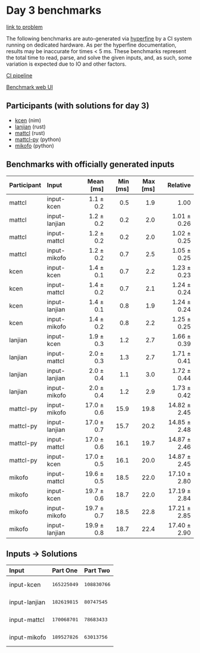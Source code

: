 # Day 3 benchmarks

[link to problem](https://adventofcode.com/2024/day/3)

The following benchmarks are auto-generated via
[hyperfine](https://github.com/sharkdp/hyperfine) by a CI system running on
dedicated hardware. As per the hyperfine documentation, results may be
inaccurate for times < 5 ms. These benchmarks represent the total time to read,
parse, and solve the given inputs, and, as such, some variation is expected due
to IO and other factors.

[CI pipeline](http://ci.papercode.net:8080/teams/main/pipelines/aoc2024)

[Benchmark web UI](https://aoc.ancalagon.black)


## Participants (with solutions for day 3)

- [kcen](https://github.com/kcen/aoc2024) (nim)
- [lanjian](https://github.com/lanjian/aoc-2024) (rust)
- [mattcl](https://github.com/mattcl/aoc2024) (rust)
- [mattcl-py](https://github.com/mattcl/aoc2024-py) (python)
- [mikofo](https://github.com/mikofo/aoc2024) (python)


## Benchmarks with officially generated inputs

| Participant | Input | Mean [ms] | Min [ms] | Max [ms] | Relative |
|:---|:---|---:|---:|---:|---:|
| mattcl | input-kcen | 1.1 ± 0.2 | 0.5 | 1.9 | 1.00 |
| mattcl | input-lanjian | 1.2 ± 0.2 | 0.2 | 2.0 | 1.01 ± 0.26 |
| mattcl | input-mattcl | 1.2 ± 0.2 | 0.2 | 2.0 | 1.02 ± 0.25 |
| mattcl | input-mikofo | 1.2 ± 0.2 | 0.7 | 2.5 | 1.05 ± 0.25 |
| kcen | input-kcen | 1.4 ± 0.1 | 0.7 | 2.2 | 1.23 ± 0.23 |
| kcen | input-mattcl | 1.4 ± 0.2 | 0.7 | 2.1 | 1.24 ± 0.24 |
| kcen | input-lanjian | 1.4 ± 0.1 | 0.8 | 1.9 | 1.24 ± 0.24 |
| kcen | input-mikofo | 1.4 ± 0.2 | 0.8 | 2.2 | 1.25 ± 0.25 |
| lanjian | input-kcen | 1.9 ± 0.3 | 1.2 | 2.7 | 1.66 ± 0.39 |
| lanjian | input-mattcl | 2.0 ± 0.3 | 1.3 | 2.7 | 1.71 ± 0.41 |
| lanjian | input-lanjian | 2.0 ± 0.4 | 1.1 | 3.0 | 1.72 ± 0.44 |
| lanjian | input-mikofo | 2.0 ± 0.4 | 1.2 | 2.9 | 1.73 ± 0.42 |
| mattcl-py | input-mikofo | 17.0 ± 0.6 | 15.9 | 19.8 | 14.82 ± 2.45 |
| mattcl-py | input-lanjian | 17.0 ± 0.7 | 15.7 | 20.2 | 14.85 ± 2.48 |
| mattcl-py | input-mattcl | 17.0 ± 0.6 | 16.1 | 19.7 | 14.87 ± 2.46 |
| mattcl-py | input-kcen | 17.0 ± 0.5 | 16.1 | 20.0 | 14.87 ± 2.45 |
| mikofo | input-mattcl | 19.6 ± 0.5 | 18.5 | 22.0 | 17.10 ± 2.80 |
| mikofo | input-kcen | 19.7 ± 0.6 | 18.7 | 22.0 | 17.19 ± 2.84 |
| mikofo | input-mikofo | 19.7 ± 0.7 | 18.5 | 22.8 | 17.21 ± 2.85 |
| mikofo | input-lanjian | 19.9 ± 0.8 | 18.7 | 22.4 | 17.40 ± 2.90 |


## Inputs -> Solutions

| Input | Part One | Part Two |
|:---|:---|:---|
|input-kcen|<pre>165225049</pre>|<pre>108830766</pre>|
|input-lanjian|<pre>182619815</pre>|<pre>80747545</pre>|
|input-mattcl|<pre>170068701</pre>|<pre>78683433</pre>|
|input-mikofo|<pre>189527826</pre>|<pre>63013756</pre>|